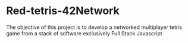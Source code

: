 # Red-tetris-42Network
The objective of this project is to develop a networked multiplayer tetris game from a stack of software exclusively Full Stack Javascript
